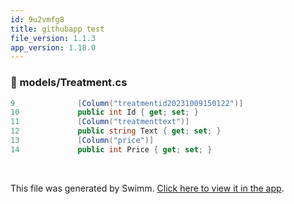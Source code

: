 ```yaml
---
id: 9u2vmfg8
title: githubapp test
file_version: 1.1.3
app_version: 1.18.0
---
```


<!-- NOTE-swimm-snippet: the lines below link your snippet to Swimm -->
### 📄 models/Treatment.cs
```c#
9              [Column("treatmentid20231009150122")]
10             public int Id { get; set; }
11             [Column("treatmenttext")]
12             public string Text { get; set; }
13             [Column("price")]
14             public int Price { get; set; }
```

<br/>

This file was generated by Swimm. [Click here to view it in the app](https://swimm-web-app.web.app/repos/Z2l0aHViJTNBJTNBY3NoYXJwLXNoYXVsLXRlc3QlM0ElM0Fzd2ltbWlv/docs/9u2vmfg8).
